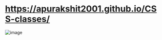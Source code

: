 # https://apurakshit2001.github.io/CSS-classes/
![image](https://github.com/user-attachments/assets/99aa07fe-fad4-4148-86e5-66e61c779e9f)

